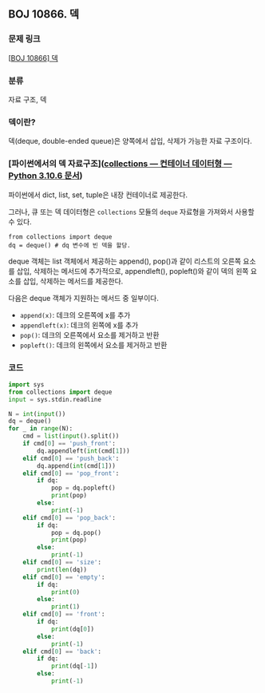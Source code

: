 ## BOJ 10866. 덱

### 문제 링크

[[BOJ 10866\] 덱](https://www.acmicpc.net/problem/10866)

### 분류

자료 구조, 덱

### 덱이란?

덱(deque, double-ended queue)은 양쪽에서 삽입, 삭제가 가능한 자료 구조이다.

### [파이썬에서의 덱 자료구조]([collections — 컨테이너 데이터형 — Python 3.10.6 문서](https://docs.python.org/ko/3/library/collections.html#collections.deque))

파이썬에서 dict, list, set, tuple은 내장 컨테이너로 제공한다.

그러나, 큐 또는 덱 데이터형은 `collections` 모듈의 `deque` 자료형을 가져와서 사용할 수 있다.

```
from collections import deque
dq = deque() # dq 변수에 빈 덱을 할당.
```

deque 객체는 list 객체에서 제공하는 append(), pop()과 같이 리스트의 오른쪽 요소를 삽입, 삭제하는 메서드에 추가적으로, appendleft(), popleft()와 같이 덱의 왼쪽 요소를 삽입, 삭제하는 메서드를 제공한다.

다음은 deque 객체가 지원하는 메서드 중 일부이다.

- `append(x)`: 데크의 오른쪽에 x를 추가
- `appendleft(x)`: 데크의 왼쪽에 x를 추가
- `pop()`: 데크의 오른쪽에서 요소를 제거하고 반환
- `popleft()`: 데크의 왼쪽에서 요소를 제거하고 반환

### 코드

```python
import sys
from collections import deque
input = sys.stdin.readline

N = int(input())
dq = deque()
for _ in range(N):
    cmd = list(input().split())
    if cmd[0] == 'push_front':
        dq.appendleft(int(cmd[1]))
    elif cmd[0] == 'push_back':
        dq.append(int(cmd[1]))
    elif cmd[0] == 'pop_front':
        if dq:
            pop = dq.popleft()
            print(pop)
        else:
            print(-1)
    elif cmd[0] == 'pop_back':
        if dq:
            pop = dq.pop()
            print(pop)
        else:
            print(-1)
    elif cmd[0] == 'size':
        print(len(dq))
    elif cmd[0] == 'empty':
        if dq:
            print(0)
        else:
            print(1)
    elif cmd[0] == 'front':
        if dq:
            print(dq[0])
        else:
            print(-1)
    elif cmd[0] == 'back':
        if dq:
            print(dq[-1])
        else:
            print(-1)
```

